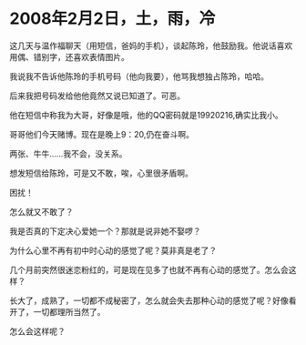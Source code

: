 # 2008年2月2日，土，雨，冷

这几天与温作福聊天（用短信，爸妈的手机），谈起陈玲，他鼓励我。他说话喜欢用偶、错别字，还喜欢表情图片。

我说我不告诉他陈玲的手机号码（他向我要），他骂我想独占陈玲，哈哈。

后来我把号码发给他他竟然又说已知道了。可恶。

他在短信中称我为大哥，好像是哦，他的QQ密码就是19920216,确实比我小。

哥哥他们今天赌博。现在是晚上9：20,仍在奋斗啊。

两张、牛牛……我不会，没关系。

想发短信给陈玲，可是又不敢，唉，心里很矛盾啊。

困扰！

怎么就又不敢了？

我是否真的下定决心爱她一个？那就是说非她不娶啰？

为什么心里不再有初中时心动的感觉了呢？莫非真是老了？

几个月前突然很迷恋粉红的，可是现在见多了也就不再有心动的感觉了。怎么会这样？

长大了，成熟了，一切都不成秘密了，怎么就会失去那种心动的感觉了呢？好像看开了，一切都理所当然了。

怎么会这样呢？
